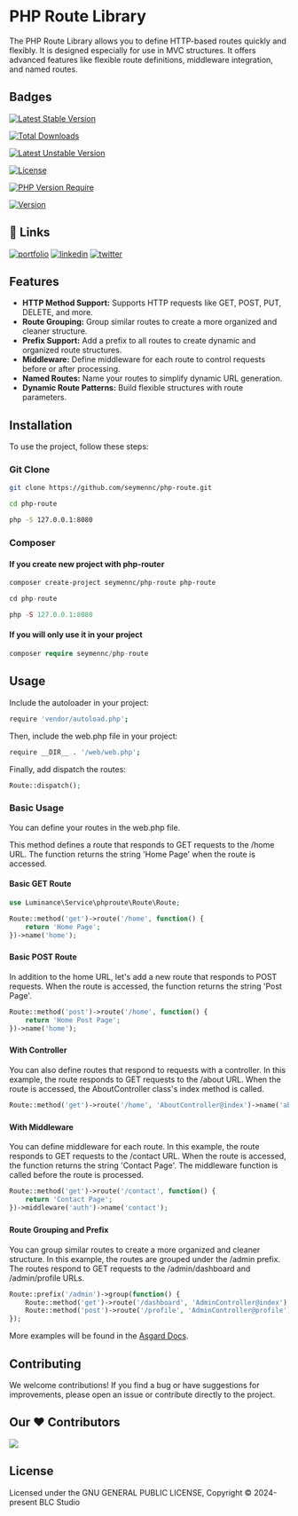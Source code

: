 # PHP Route Library

The PHP Route Library allows you to define HTTP-based routes quickly and flexibly. It is designed especially for use in MVC structures. It offers advanced features like flexible route definitions, middleware integration, and named routes.

## Badges

[![Latest Stable Version](https://poser.pugx.org/seymennc/php-route/v?style=for-the-badge)](https://packagist.org/packages/seymennc/asgard)

[![Total Downloads](https://poser.pugx.org/seymennc/php-route/downloads?style=for-the-badge)](https://packagist.org/packages/seymennc/asgard)

[![Latest Unstable Version](https://poser.pugx.org/seymennc/php-route/v/unstable?style=for-the-badge)](https://packagist.org/packages/seymennc/asgard)

[![License](https://poser.pugx.org/seymennc/php-route/license?style=for-the-badge)](https://packagist.org/packages/seymennc/asgard)

[![PHP Version Require](https://poser.pugx.org/seymennc/php-route/require/php?style=for-the-badge)](https://packagist.org/packages/seymennc/asgard)

[![Version](https://poser.pugx.org/seymennc/php-route/version?style=for-the-badge)](https://packagist.org/packages/seymennc/asgard)

## 🔗 Links
[![portfolio](https://img.shields.io/badge/my_portfolio-000?style=for-the-badge&logo=ko-fi&logoColor=white)](https://seymencayir.com.tr/)
[![linkedin](https://img.shields.io/badge/linkedin-0A66C2?style=for-the-badge&logo=linkedin&logoColor=white)](https://www.linkedin.com/in/seymennc)
[![twitter](https://img.shields.io/badge/twitter-1DA1F2?style=for-the-badge&logo=twitter&logoColor=white)](https://twitter.com/benseymenemen)


## Features
- **HTTP Method Support:** Supports HTTP requests like GET, POST, PUT, DELETE, and more.
- **Route Grouping:** Group similar routes to create a more organized and cleaner structure.
- **Prefix Support:** Add a prefix to all routes to create dynamic and organized route structures.
- **Middleware:** Define middleware for each route to control requests before or after processing.
- **Named Routes:** Name your routes to simplify dynamic URL generation.
- **Dynamic Route Patterns:** Build flexible structures with route parameters.

## Installation

To use the project, follow these steps:

### Git Clone
```bash
git clone https://github.com/seymennc/php-route.git
```
```bash
cd php-route
```
```bash
php -S 127.0.0.1:8080
```

### Composer
#### If you create new project with php-router
```bash
composer create-project seymennc/php-route php-route
```
```php
cd php-route
```
```php
php -S 127.0.0.1:8080
```

#### If you will only use it in your project
```php
composer require seymennc/php-route
```


## Usage

Include the autoloader in your project:
```bash
require 'vendor/autoload.php';
```
Then, include the web.php file in your project:
```bash
require __DIR__ . '/web/web.php';
```
Finally, add dispatch the routes:
```php
Route::dispatch();
```

### Basic Usage
You can define your routes in the web.php file.

This method defines a route that responds to GET requests to the /home URL. The function returns the string 'Home Page' when the route is accessed.
#### Basic GET Route
```php
use Luminance\Service\phproute\Route\Route;

Route::method('get')->route('/home', function() {
    return 'Home Page';
})->name('home');
```
###
#### Basic POST Route

In addition to the home URL, let's add a new route that responds to POST requests. When the route is accessed, the function returns the string 'Post Page'.
```php
Route::method('post')->route('/home', function() {
    return 'Home Post Page';
})->name('home');
```

###
#### With Controller
You can also define routes that respond to requests with a controller. In this example, the route responds to GET requests to the /about URL. When the route is accessed, the AboutController class's index method is called.
```php
Route::method('get')->route('/home', 'AboutController@index')->name('about');
```

###
#### With Middleware
You can define middleware for each route. In this example, the route responds to GET requests to the /contact URL. When the route is accessed, the function returns the string 'Contact Page'. The middleware function is called before the route is processed.
```php
Route::method('get')->route('/contact', function() {
    return 'Contact Page';
})->middleware('auth')->name('contact');
```
###
#### Route Grouping and Prefix
You can group similar routes to create a more organized and cleaner structure. In this example, the routes are grouped under the /admin prefix. The routes respond to GET requests to the /admin/dashboard and /admin/profile URLs.
```php
Route::prefix('/admin')->group(function() {
    Route::method('get')->route('/dashboard', 'AdminController@index');
    Route::method('post')->route('/profile', 'AdminController@profile');
});
```
More examples will be found in the [Asgard Docs](https://seymencayir.com.tr/asgard/docs/).

## Contributing
We welcome contributions! If you find a bug or have suggestions for improvements, please open an issue or contribute directly to the project.

## Our ♥️ Contributors
<a href="https://github.com/seymennc/PHP-Route/graphs/contributors">
  <img src="https://contrib.rocks/image?repo=seymennc/PHP-Route" />
</a>


## License
Licensed under the  GNU GENERAL PUBLIC LICENSE, Copyright © 2024-present BLC Studio
